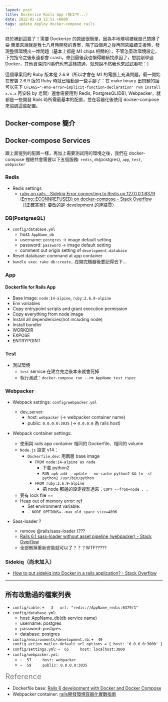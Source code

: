 ```yaml
---
layout: post
title: Dockerize Rails App (施工中...)
date: 2022-02-19 22:51 +0800
tags: update deploy docker-compose rails
---
```

終於補到這篇了！需要 Dockerize 的原因很簡單，因為本地環境被我自己搞爆了😀 簡單來說就是我七八月時開發的專案，隔了四個月之後再回來繼續支援時，發現整個環境出一堆問題（基本上都是 M1 chips 相關的），不管怎麼改環境設定，下完指令之後永遠都會 crash，修到最後我也懶得繼續找原因了，想說剛學過 Docker，其他資深的同事們也有這樣搞過，就想說不然我也來試試看吧：）

這個專案用的 Ruby 版本是 2.6.9（所以才會在 M1 的電腦上充滿問題，最一開始在安裝 2.6.9 版的 Ruby 時就已經動過一些手腳了：在 make binary 出問題的話可以先下 `CFLAGS="-Wno-error=implicit-function-declaration" rvm install x.x.x` 再安裝 by 老闆）還會需要用到 Redis, PostgresQL(DB), Webpacker，就都是一些開發 Rails 時所需最基本的配置，並在容器化後使用 docker-compose 來協調這些配置。

## Docker-compose 簡介


## Docker-compose Services
跟上面提到的配置一樣，再加上需要測試用的環境之後，我們在 docker-compose 裡總共會需要以下五個服務: `redis`, `db`(postgres), `app`, `test`, `webpacker`

### Redis
- Redis settings
    - [ruby on rails - Sidekiq Error connecting to Redis on 127.0.0.1:6379 (Errno::ECONNREFUSED) on docker-compose - Stack Overflow](https://stackoverflow.com/questions/34729752/sidekiq-error-connecting-to-redis-on-127-0-0-16379-errnoeconnrefused-on-doc) （[正確答案]: 要改的是 development 的連結😇）

### DB(PostgresQL)
- `config/database.yml`
    - host: `AppName_db`
    - username: `postgres` -> image default setting
    - password: `password` -> image default setting
    - comment out origin setting of `development.database`
- Reset database: command at app container
- `bundle exec rake db:create`...在開完機器後要記得去下...

### App
#### Dockerfile for Rails App
* Base image: `node:14-alpine`, `ruby:2.6.9-alpine`
* Env variables
* Copy entrypoint scripts and grant execution permission
* Copy everything from node image
* Install all dependencies(not including node)
* Install bundler
* WORKDIR
* EXPOSE
* ENTRYPOINT


### Test
- 測試環境
    - `test` service 在建立完之後本來就會死掉
    - 執行測試：`docker-compose run --rm AppName_test rspec`

### Webpacker
- Webpack settings: `config/webpacker.yml`
    - dev_server:
        - host: `webpacker` (→ webpacker container name)
        - public: `0.0.0.0:3035` (→ `0.0.0.0` 為 rails host)
- Webpack container settings:
    - 使用與 rails app container 相同的 Dockerfile、相同的 volume
    - `Node.js` 設定 v14：
        - `Dockerfile.dev`: 用兩層  base image
            - `FROM node:14-alpine as node`
                - 下載 python2
                - `RUN apk add --update --no-cache python2 && ln -sf python2 /usr/bin/python`
            - `FROM ruby:2.6.9-alpine`
                - 把 node 那邊的設定複製過來：`COPY --from=node . .`
    - 要有 lock file ==
    - Heap out of memory error: [ref](https://blog.m4x.io/2021/webpack-how-to-fix-out-of-memory/)
        - Set environment variable:
        - `- NODE_OPTIONS=--max_old_space_size=4096`

- Sass-loader ?
    - remove @rails/sass-loader (???
    - [Rails 6.1 sass-loader without asset pipeline (webpacker) - Stack Overflow](https://stackoverflow.com/questions/65256563/rails-6-1-sass-loader-without-asset-pipeline-webpacker)
    - 全部刪掉重新安裝就可以了？？？WTF?????

### Sidekiq（尚未加入）
  - [How to put sidekiq into Docker in a rails application? - Stack Overflow](https://stackoverflow.com/questions/33563161/how-to-put-sidekiq-into-docker-in-a-rails-application)

---
## 所有改動過的檔案列表
* `config/cable`: `+   3   url: "redis://AppName_redis:6379/1"`
* `config/database.yml`:
    * host: AppName_db(db service name)
    * username: postgres
    * password: postgres
    * database: postgres
* `config/environments/development.rb`: `+  49   config.action_mailer.default_url_options = { host: '0.0.0.0:3000' }`
* `config/settings.yml`: `~  65     host: localhost:3000`
* `config/webpacker.yml`:
    * `~  57     host: webpacker`
    * `~  59     public: 0.0.0.0:3035`



<font color="grey" style="font-size: 24px">Reference</font>
- Dockerfile base: [Rails 6 development with Docker and Docker Compose](https://betterprogramming.pub/rails-6-development-with-docker-55437314a1ad)
- Webpacker container: [rails開發環境容器化實戰指南](https://medium.com/@joehwang.com/rails%E9%96%8B%E7%99%BC%E7%92%B0%E5%A2%83%E5%AE%B9%E5%99%A8%E5%8C%96-505dba2c9678)
